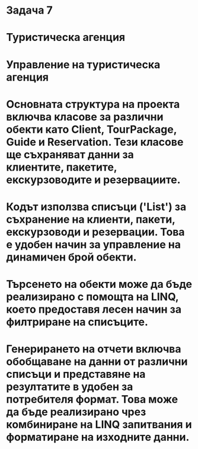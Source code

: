 # Задача 7
# Туристическа агенция
# Управление на туристическа агенция 
# Основната структура на проекта включва класове за различни обекти като Client, TourPackage, Guide и Reservation. Тези класове ще съхраняват данни за клиентите, пакетите, екскурзоводите и резервациите.
# Кодът използва списъци ('List<T>') за съхранение на клиенти, пакети, екскурзоводи и резервации. Това е удобен начин за управление на динамичен брой обекти.
# Търсенето на обекти може да бъде реализирано с помощта на LINQ, което предоставя лесен начин за филтриране на списъците.
# Генерирането на отчети включва обобщаване на данни от различни списъци и представяне на резултатите в удобен за потребителя формат. Това може да бъде реализирано чрез комбиниране на LINQ запитвания и форматиране на изходните данни.
